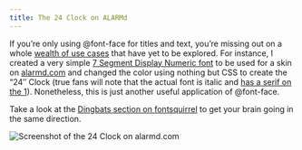 ```yaml
---
title: The 24 Clock on ALARMd
---
```


If you’re only using @font-face for titles and text, you’re missing out on a whole [wealth of use cases][1] that have yet to be explored. For instance, I created a very simple [7 Segment Display Numeric font][2] to be used for a skin on [alarmd.com][3] and changed the color using nothing but CSS to create the “24″ Clock (true fans will note that the actual font is italic and [has a serif on the 1][4]). Nonetheless, this is just another useful application of @font-face.

 [1]: http://www.zachleat.com/web/css-sprites-using-font-face/
 [2]: http://fontstruct.fontshop.com/fontstructions/show/282059
 [3]: http://www.alarmd.com/
 [4]: http://www.panopticist.com/2006/05/there_is_something_weird_going_on_with_the_clock_on_24.php

Take a look at the [Dingbats section on fontsquirrel][5] to get your brain going in the same direction.

 [5]: http://www.fontsquirrel.com/fonts/list/style/Dingbat

![][6]

 [6]: /web/wp-content/uploads/2010/01/Screen-shot-2010-01-24-at-1.22.39-AM.png "Screenshot of the 24 Clock on alarmd.com"
